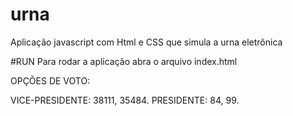 # urna
Aplicação javascript com Html e CSS que simula a urna eletrônica

#RUN
Para rodar a aplicação abra o arquivo index.html

OPÇÕES DE VOTO:

VICE-PRESIDENTE: 38111, 35484.
PRESIDENTE: 84, 99.
